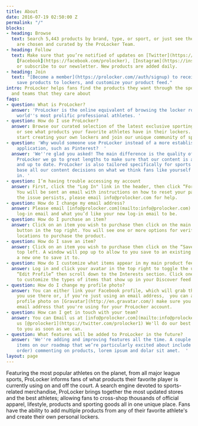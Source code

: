 ```yaml
---
title: About
date: 2016-07-19 02:50:00 Z
permalink: "/"
blocks:
- heading: Browse
  text: Search 5,443 products by brand, type, or sport, or just see the latest. Products
    are chosen and curated by the ProLocker Team.
- heading: Follow
  text: Make sure that you’re notified of updates on [Twitter](https://twitter.com/prolocker1),
    [Facebook](https://facebook.com/prolocker), [Instagram](https://instagram.com/prolocker)
    or subscribe to our newsletter. New products are added daily.
- heading: Join
  text: "[Become a member](https://prolocker.com//auth/signup) to receive email notifications,
    save products to lockers, and customize your product feed."
intro: ProLocker helps fans find the products they want through the sports, athletes
  and teams that they care about
faqs:
- question: What is ProLocker?
  answer: 'ProLocker is the online equivalent of browsing the locker rooms of the
    world''s most prolific professional athletes. '
- question: How do I use ProLocker?
  answer: Browse our curated selection of the latest exclusive sporting products,
    or see what products your favorite athletes have in their lockers. Sign up to
    start creating your own lockers and join our unique community of sports fans.
- question: 'Why would someone use ProLocker instead of a more established bookmarking
    application, such as Pinterest?  '
  answer: 'We''re glad you asked! The main difference is the quality of content. At
    ProLocker we go to great lengths to make sure that our content is authentic, relevant
    and up to date. ProLocker is also tailored specifically for sports fans, so we
    base all our content decisions on what we think fans like yourself would be interested
    in. '
- question: I’m having trouble accessing my account
  answer: First, click the "Log In" link in the header, then click “Forgot Password”.
    You will be sent an email with instructions on how to reset your password. If
    the issue persists, please email info@prolocker.com for help.
- question: How do I change my email address?
  answer: Please email [info@prolocker.com](mailto:info@prolocker.com) with your current
    log-in email and what you’d like your new log-in email to be.
- question: How do I purchase an item?
  answer: Click on an item you wish to purchase then click on the main “Purchase”
    button in the top right. You will see one or more options for verified online
    locations to purchase the product.
- question: How do I save an item?
  answer: Click on an item you wish to purchase then click on the “Save” link in the
    top left. A window will pop up to allow to you save to an existing locker or create
    a new one to save it to.
- question: How do I customize what items appear in my main product feed?
  answer: Log in and click your avatar in the top right to toggle the user menu. Click
    “Edit Profile” then scroll down to the Interests section. Click one or more interests
    to customize the types of items that show up in your Discover feed.
- question: How do I change my profile photo?
  answer: You can either link your Facebook profile, which will grab the same avatar
    you use there or, if you're just using an email address,  you can add a custom
    profile photo on [Gravatar](http://en.gravatar.com/) make sure you use the same
    email address that you're using for your ProLocker account.
- question: How can I get in touch with your team?
  answer: You can Email us at [info@prolocker.com](mailto:info@prolocker.com) or Tweet
    us [@prolocker1](https://twitter.com/prolocker1) We'll do our best to get back
    to you as soon as we can.
- question: What features will be added to ProLocker in the future?
  answer: 'We''re adding and improving features all the time. A couple of the next
    items on our roadmap that we’re particularly excited about include (in no particular
    order) commenting on products, lorem ipsum and dolar sit amet.  '
layout: page
---
```


Featuring the most popular athletes on the planet, from all major league sports, ProLocker informs fans of what products their favorite player is currently using on and off the court. A search engine devoted to sports-related merchandise, ProLocker brings together the most updated stores and the best athletes; allowing fans to cross-shop thousands of official apparel, lifestyle, products and sporting goods all in one unique place. Fans have the ability to add multiple products from any of their favorite athlete's and create their own personal lockers.